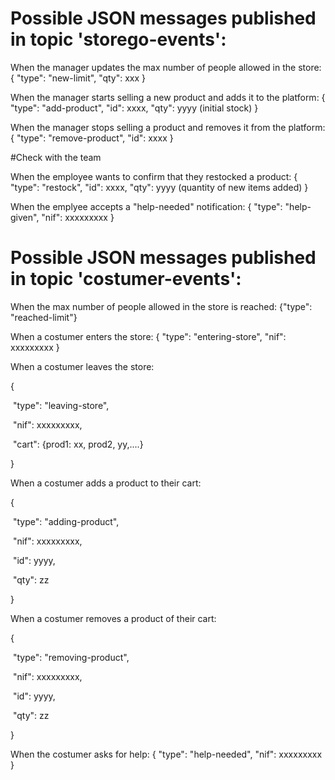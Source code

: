 # Possible JSON messages published in topic 'storego-events':

When the manager updates the max number of people allowed in the store:
{
    "type": "new-limit",
    "qty": xxx
}

When the manager starts selling a new product and adds it to the platform:
{
    "type": "add-product",
    "id": xxxx,
    "qty": yyyy (initial stock)
}

When the manager stops selling a product and removes it from the platform:
{
    "type": "remove-product",
    "id": xxxx
}



#Check with the team

When the employee wants to confirm that they restocked a product:
{
    "type": "restock",
    "id": xxxx,
    "qty": yyyy (quantity of new items added)
}

When the emplyee accepts a "help-needed" notification:
{
    "type": "help-given",
    "nif": xxxxxxxxx
}



# Possible JSON messages published in topic 'costumer-events':

When the max number of people allowed in the store is reached:
{"type": "reached-limit"}



When a costumer enters the store:
{
    "type": "entering-store",
    "nif": xxxxxxxxx
}

When a costumer leaves the store:

{

​	"type": "leaving-store",

​	"nif": xxxxxxxxx,

​	"cart": {prod1: xx, prod2, yy,....}

}

When a costumer adds a product to their cart:

{

​	"type": "adding-product",

​	"nif": xxxxxxxxx,

​	"id": yyyy,

​	"qty": zz

}

When a costumer removes a product of their cart:

{

​	"type": "removing-product",

​	"nif": xxxxxxxxx,

​	"id": yyyy,

​	"qty": zz

}

When the costumer asks for help:
{
    "type": "help-needed",
    "nif": xxxxxxxxx
}